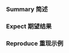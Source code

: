 <!-- 对于问题和 bug 反馈, 为了能够快速的定位问题, 请 **一定要** 增加 jsfidle/codepen 示例, 可以在文档上点击示例右下角的链接生成对应的示例模板。 -->
### Summary 简述



### Expect 期望结果



### Reproduce 重现示例
<!-- Screenshots or JSFiddle links or sample code -->
<!-- 截图或JSFiddle链接或示例代码 -->

